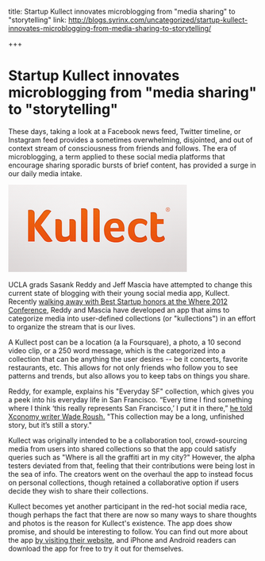 title: Startup Kullect innovates microblogging from "media sharing" to "storytelling"
link: http://blogs.syrinx.com/uncategorized/startup-kullect-innovates-microblogging-from-media-sharing-to-storytelling/

+++


# Startup Kullect innovates microblogging from "media sharing" to "storytelling"

These days, taking a look at a Facebook news feed, Twitter timeline, or Instagram feed provides a sometimes overwhelming, disjointed, and out of context stream of consciousness from friends and follows. The era of microblogging, a term applied to these social media platforms that encourage sharing sporadic bursts of brief content, has provided a surge in our daily media intake.

![](/assets/img/blog/kullect.png)

UCLA grads Sasank Reddy and Jeff Mascia have attempted to change this current state of blogging with their young social media app, Kullect. Recently [walking away with Best Startup honors at the Where 2012 Conference](http://blog.kullect.com/post/20537753067/kullect-voted-best-startup-at-where-2-0), Reddy and Mascia have developed an app that aims to categorize media into user-defined collections (or "kullections") in an effort to organize the stream that is our lives.

A Kullect post can be a location (a la Foursquare), a photo, a 10 second video clip, or a 250 word message, which is the categorized into a collection that can be anything the user desires -- be it concerts, favorite restaurants, etc. This allows for not only friends who follow you to see patterns and trends, but also allows you to keep tabs on things you share.

Reddy, for example, explains his "Everyday SF" collection, which gives you a peek into his everyday life in San Francisco. “Every time I find something where I think ‘this really represents San Francisco,’ I put it in there,” [he told Xconomy writer Wade Roush.](http://www.xconomy.com/national/2012/04/13/kullect-reinvents-blogging-for-the-smartphone-era/) "This collection may be a long, unfinished story, but it’s still a story."

Kullect was originally intended to be a collaboration tool, crowd-sourcing media from users into shared collections so that the app could satisfy queries such as "Where is all the graffiti art in my city?" However, the alpha testers deviated from that, feeling that their contributions were being lost in the sea of info. The creators went on the overhaul the app to instead focus on personal collections, though retained a collaborative option if users decide they wish to share their collections.

Kullect becomes yet another participant in the red-hot social media race, though perhaps the fact that there are now so many ways to share thoughts and photos is the reason for Kullect's existence. The app does show promise, and should be interesting to follow. You can find out more about the app [by visiting their website](http://www.kullect.com/), and iPhone and Android readers can download the app for free to try it out for themselves.

